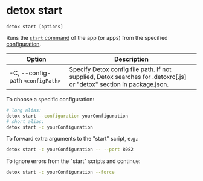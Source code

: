 # detox start

`detox start [options]`

Runs the [`start` command](../config/apps.mdx#properties) of the app (or apps)
from the specified [configuration](../config/overview.mdx#config-structure).

| Option                                | Description                                                                                                                                                                              |
| ------------------------------------- | ---------------------------------------------------------------------------------------------------------------------------------------------------------------------------------------- |
| -C, --config-path `<configPath>`      | Specify Detox config file path. If not supplied, Detox searches for .detoxrc\[.js] or "detox" section in package.json.                                                                   |

To choose a specific configuration:

```bash
# long alias:
detox start --configuration yourConfiguration
# short alias:
detox start -c yourConfiguration
```

To forward extra arguments to the "start" script, e.g.:

```bash
detox start -c yourConfiguration -- --port 8082
```

To ignore errors from the "start" scripts and continue:

```bash
detox start -c yourConfiguration --force
```
